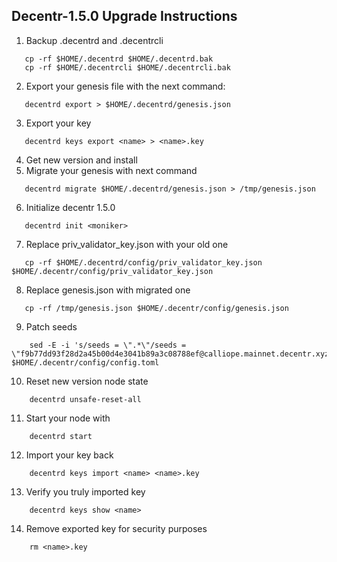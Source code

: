 ## Decentr-1.5.0 Upgrade Instructions 

1. Backup .decentrd and .decentrcli
```shell
   cp -rf $HOME/.decentrd $HOME/.decentrd.bak
   cp -rf $HOME/.decentrcli $HOME/.decentrcli.bak
```
2. Export your genesis file with the next command:
```shell
   decentrd export > $HOME/.decentrd/genesis.json
```
3. Export your key
```shell
   decentrd keys export <name> > <name>.key
```
4. Get new version and install
5. Migrate your genesis with next command
```shell
   decentrd migrate $HOME/.decentrd/genesis.json > /tmp/genesis.json
```
6. Initialize decentr 1.5.0
```shell
   decentrd init <moniker>
```
7. Replace priv_validator_key.json with your old one
```shell
   cp -rf $HOME/.decentrd/config/priv_validator_key.json $HOME/.decentr/config/priv_validator_key.json
```
8. Replace genesis.json with migrated one
```shell
   cp -rf /tmp/genesis.json $HOME/.decentr/config/genesis.json
```
9. Patch seeds
```shell
    sed -E -i 's/seeds = \".*\"/seeds = \"f9b77dd93f28d2a45b00d4e3041b89a3c08788ef@calliope.mainnet.decentr.xyz:26656,987b5ce87b1b922793069756f594533eedf0f060@euterpe.mainnet.decentr.xyz:26656,2caebc4dad8d2ff95400918572d455392e10a63c@hera.mainnet.decentr.xyz:26656,c37f32e202e13b0725515570f794b68573a6f58c@hermes.mainnet.decentr.xyz:26656,4520b3221c91fa98a947a4c7f518ba5aab4e5b08@melpomene.mainnet.decentr.xyz:26656,c17bc88591115e52a686811630ad8c053de19f83@poseidon.mainnet.decentr.xyz:26656,c4ba719d38c871a93fb06cbfe0891ab11fedb9f7@terpsichore.mainnet.decentr.xyz:26656,9e9e0243610fadc0f65d3d927e2d682d86f71ea9@thalia.mainnet.decentr.xyz:26656,e1f3ce208776ff1fad0e8190f5475b68e841d788@zeus.mainnet.decentr.xyz:26656\"/' $HOME/.decentr/config/config.toml
```
10. Reset new version node state
```shell
    decentrd unsafe-reset-all
```
11. Start your node with
```shell
    decentrd start
```
12. Import your key back
```shell
    decentrd keys import <name> <name>.key
```
13. Verify you truly imported key
```shell
    decentrd keys show <name>
```
14. Remove exported key for security purposes
```shell
    rm <name>.key
```

